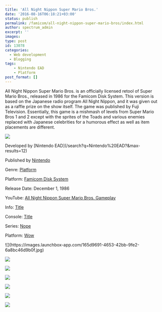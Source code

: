 ```yaml
---
title: 'All Night Nippon Super Mario Bros.'
date: '2016-08-16T06:18:21+03:00'
status: publish
permalink: /famicom/all-night-nippon-super-mario-bros/index.html
author: spectrum_admin
excerpt: ''
images: 
type: post
id: 13078
categories:
  - Web development
  - Blogging
tags:
    - Nintendo EAD
    - Platform
post_format: []
---
```

All Night Nippon Super Mario Bros. is an officially licensed retool of Super Mario Bros., released in 1986 for the Famicom Disk System. This version is based on the Japanese radio program All Night Nippon, and it was given out as a raffle prize on the show itself. The game was published by Fuji Television. Essentially, this game is a mishmash of levels from Super Mario Bros 1 and 2 except with the sprites of the Toads and various enemies replaced with Japanese celebrities for a humorous effect as well as item placements are different.

![](https://images.launchbox-app.com/dd6916ee-1687-4ba6-9abf-291643d729ae.jpg)

<div class="game-info">
Developed by [Nintendo EAD](/search?q=Nintendo%20EAD?&max-results=12)  
  
Published by [Nintendo](/search?q=Nintendo?&max-results=12)  
  
Genre: [Platform](/search?q=Platform?&max-results=12)  
  
Platform: [Famicom Disk System](/search/label/%40famicom?&amp;max-results=12)  
  
Release Date: December 1, 1986
  
YouTube: [All Night Nippon Super Mario Bros. Gameplay](https://www.youtube.com/watch?v=ROCNQViaWXU)
  
Info: <a href="/famicom/big-challenge-gun-fighter/">Title</a>
  
Console: <a href="/famicom/">Title</a>
  
Series: <a href="https://yuushaexa.github.io/categories/blogging/">Nope</a>
  
Platform: <a href="/categories/blogging/">Wow</a>
  
</div>
<div class="game-media">
  <div class="swiper-container">
        <div class="swiper-wrapper">
![](https://images.launchbox-app.com/165d9691-4653-42bb-9fe2-6a8bc46d9b0f.jpg)
  
![](https://images.launchbox-app.com/dd6916ee-1687-4ba6-9abf-291643d729ae.jpg)
  
![](https://images.launchbox-app.com/dd6916ee-1687-4ba6-9abf-291643d729ae.jpg)
  
![](https://images.launchbox-app.com/dd6916ee-1687-4ba6-9abf-291643d729ae.jpg)
  
![](https://images.launchbox-app.com/165d9691-4653-42bb-9fe2-6a8bc46d9b0f.jpg)
  
![](https://images.launchbox-app.com/165d9691-4653-42bb-9fe2-6a8bc46d9b0f.jpg)
  
![](https://images.launchbox-app.com/165d9691-4653-42bb-9fe2-6a8bc46d9b0f.jpg)
   <div class="swiper-button-prev"></div>
        <div class="swiper-button-next"></div>
</div>
</div>
</div>
